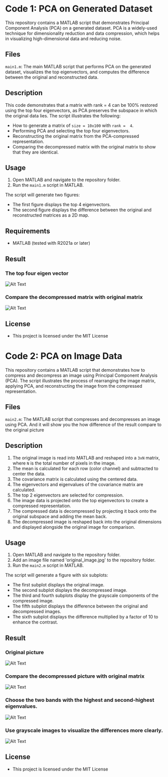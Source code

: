 # Code 1: PCA on Generated Dataset

This repository contains a MATLAB script that demonstrates Principal Component Analysis (PCA) on a generated dataset. PCA is a widely-used technique for dimensionality reduction and data compression, which helps in visualizing high-dimensional data and reducing noise.

## Files
`main1.m`: The main MATLAB script that performs PCA on the generated dataset, visualizes the top eigenvectors, and computes the difference between the original and reconstructed data.

## Description
This code demonstrates that a matrix with rank = 4 can be 100% restored using the top four eigenvectors, as PCA preserves the subspace in which the original data lies. The script illustrates the following:
+ How to generate a matrix of `size = 10x100` with `rank =  4`.
+ Performing PCA and selecting the top four eigenvectors.
+ Reconstructing the original matrix from the PCA-compressed representation.
+ Comparing the decompressed matrix with the original matrix to show that they are identical.

## Usage
1. Open MATLAB and navigate to the repository folder.
2. Run the `main1.m` script in MATLAB.

The script will generate two figures:

+ The first figure displays the top 4 eigenvectors.
+ The second figure displays the difference between the original and reconstructed matrices as a 2D map.

## Requirements
+ MATLAB (tested with R2021a or later)

## Result
### The top four eigen vector
![Alt Text](https://github.com/Potassium-chromate/Using-matlab-to-imply-PCA/blob/main/Picture/main1/top%20four%20eigenvector.png)
### Compare the decompressed matrix with original matrix
![Alt Text](https://github.com/Potassium-chromate/Using-matlab-to-imply-PCA/blob/main/Picture/main1/Compare.png)

## License
+ This project is licensed under the MIT License



# Code 2: PCA on Image Data
This repository contains a MATLAB script that demonstrates how to compress and decompress an image using Principal Component Analysis (PCA). The script illustrates the process of rearranging the image matrix, applying PCA, and reconstructing the image from the compressed representation.

## Files
`main2.m`: The MATLAB script that compresses and decompresses an image using PCA. And it will show you the how difference of the result compare to the original picture

## Description
1. The original image is read into MATLAB and reshaped into a `3xN` matrix, where `N` is the total number of pixels in the image.
2. The mean is calculated for each row (color channel) and subtracted to center the data.
3. The covariance matrix is calculated using the centered data.
4. The eigenvectors and eigenvalues of the covariance matrix are calculated.
5. The top 2 eigenvectors are selected for compression.
6. The image data is projected onto the top eigenvectors to create a compressed representation.
7. The compressed data is decompressed by projecting it back onto the original subspace and adding the mean back.
8. The decompressed image is reshaped back into the original dimensions and displayed alongside the original image for comparison.

## Usage
1. Open MATLAB and navigate to the repository folder.
2. Add an image file named 'original_image.jpg' to the repository folder.
3. Run the `main2.m` script in MATLAB.

The script will generate a figure with six subplots:
+ The first subplot displays the original image.
+ The second subplot displays the decompressed image.
+ The third and fourth subplots display the grayscale components of the compressed image.
+ The fifth subplot displays the difference between the original and decompressed images.
+ The sixth subplot displays the difference multiplied by a factor of 10 to enhance the contrast.

## Result
### Original picture
![Alt Text](https://github.com/Potassium-chromate/Using-matlab-to-imply-PCA/blob/main/Picture/main2/eaxmple_1.jpg)
### Compare the decompressed picture with original matrix
![Alt Text](https://github.com/Potassium-chromate/Using-matlab-to-imply-PCA/blob/main/Picture/main2/Compare_example1.png)
### Choose the two bands with the highest and second-highest eigenvalues. 
![Alt Text](https://github.com/Potassium-chromate/Using-matlab-to-imply-PCA/blob/main/Picture/main2/Compare_eigenvalue_example1.png)
### Use grayscale images to visualize the differences more clearly. 
![Alt Text](https://github.com/Potassium-chromate/Using-matlab-to-imply-PCA/blob/main/Picture/main2/Compare_gray_example1.png)

## License
+ This project is licensed under the MIT License
